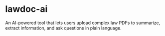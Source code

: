 # lawdoc-ai
An AI-powered tool that lets users upload complex law PDFs to summarize, extract information, and ask questions in plain language.
